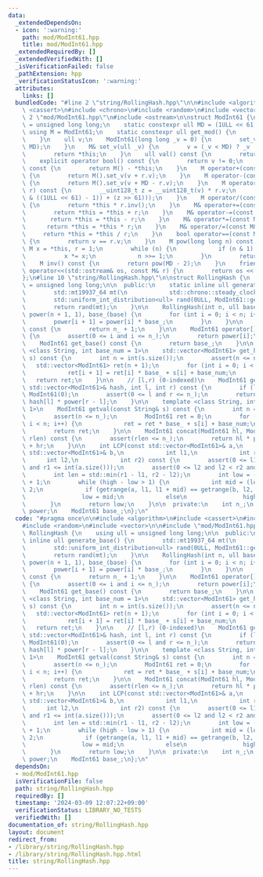 ```yaml
---
data:
  _extendedDependsOn:
  - icon: ':warning:'
    path: mod/ModInt61.hpp
    title: mod/ModInt61.hpp
  _extendedRequiredBy: []
  _extendedVerifiedWith: []
  _isVerificationFailed: false
  _pathExtension: hpp
  _verificationStatusIcon: ':warning:'
  attributes:
    links: []
  bundledCode: "#line 2 \"string/RollingHash.hpp\"\n\n#include <algorithm>\n#include\
    \ <cassert>\n#include <chrono>\n#include <random>\n#include <vector>\n\n#line\
    \ 2 \"mod/ModInt61.hpp\"\n#include <ostream>\n\nstruct ModInt61 {\n    using ull\
    \ = unsigned long long;\n    static constexpr ull MD = (1ULL << 61) - 1;\n   \
    \ using M = ModInt61;\n    static constexpr ull get_mod() {\n        return MD;\n\
    \    }\n    ull v;\n    ModInt61(long long _v = 0) {\n        set_v(_v % MD +\
    \ MD);\n    }\n    M& set_v(ull _v) {\n        v = (_v < MD) ? _v : _v - MD;\n\
    \        return *this;\n    }\n    ull val() const {\n        return v;\n    }\n\
    \    explicit operator bool() const {\n        return v != 0;\n    }\n    M operator-()\
    \ const {\n        return M() - *this;\n    }\n    M operator+(const M& r) const\
    \ {\n        return M().set_v(v + r.v);\n    }\n    M operator-(const M& r) const\
    \ {\n        return M().set_v(v + MD - r.v);\n    }\n    M operator*(const M&\
    \ r) const {\n        __uint128_t z = __uint128_t(v) * r.v;\n        return M().set_v(ull((z\
    \ & ((1ULL << 61) - 1)) + (z >> 61)));\n    }\n    M operator/(const M& r) const\
    \ {\n        return *this * r.inv();\n    }\n    M& operator+=(const M& r) {\n\
    \        return *this = *this + r;\n    }\n    M& operator-=(const M& r) {\n \
    \       return *this = *this - r;\n    }\n    M& operator*=(const M& r) {\n  \
    \      return *this = *this * r;\n    }\n    M& operator/=(const M& r) {\n   \
    \     return *this = *this / r;\n    }\n    bool operator==(const M& r) const\
    \ {\n        return v == r.v;\n    }\n    M pow(long long n) const {\n       \
    \ M x = *this, r = 1;\n        while (n) {\n            if (n & 1) r *= x;\n \
    \           x *= x;\n            n >>= 1;\n        }\n        return r;\n    }\n\
    \    M inv() const {\n        return pow(MD - 2);\n    }\n    friend std::ostream&\
    \ operator<<(std::ostream& os, const M& r) {\n        return os << r.v;\n    }\n\
    };\n#line 10 \"string/RollingHash.hpp\"\n\nstruct RollingHash {\n    using ull\
    \ = unsigned long long;\n\n  public:\n    static inline ull generate_base() {\n\
    \        std::mt19937_64 mt(\n            std::chrono::steady_clock::now().time_since_epoch().count());\n\
    \        std::uniform_int_distribution<ull> rand(0ULL, ModInt61::get_mod() - 1);\n\
    \        return rand(mt);\n    }\n\n    RollingHash(int n, ull base) : n_(n),\
    \ power(n + 1, 1), base_(base) {\n        for (int i = 0; i < n; i++) {\n    \
    \        power[i + 1] = power[i] * base_;\n        }\n    }\n\n    int size()\
    \ const {\n        return n_ + 1;\n    }\n\n    ModInt61 operator[](int i) const\
    \ {\n        assert(0 <= i and i <= n_);\n        return power[i];\n    }\n\n\
    \    ModInt61 get_base() const {\n        return base_;\n    }\n\n    template\
    \ <class String, int base_num = 1>\n    std::vector<ModInt61> get_hash(const String&\
    \ s) const {\n        int n = int(s.size());\n        assert(n <= n_);\n     \
    \   std::vector<ModInt61> ret(n + 1);\n        for (int i = 0; i < n; i++) {\n\
    \            ret[i + 1] = ret[i] * base_ + s[i] + base_num;\n        }\n     \
    \   return ret;\n    }\n\n    // [l,r) (0-indexed)\n    ModInt61 getrange(const\
    \ std::vector<ModInt61>& hash, int l, int r) const {\n        if (l >= r) return\
    \ ModInt61(0);\n        assert(0 <= l and r <= n_);\n        return hash[r] -\
    \ hash[l] * power[r - l];\n    }\n\n    template <class String, int base_num =\
    \ 1>\n    ModInt61 getval(const String& s) const {\n        int n = int(s.size());\n\
    \        assert(n <= n_);\n        ModInt61 ret = 0;\n        for (int i = 0;\
    \ i < n; i++) {\n            ret = ret * base_ + s[i] + base_num;\n        }\n\
    \        return ret;\n    }\n\n    ModInt61 concat(ModInt61 hl, ModInt61 hr, int\
    \ rlen) const {\n        assert(rlen <= n_);\n        return hl * power[rlen]\
    \ + hr;\n    }\n\n    int LCP(const std::vector<ModInt61>& a,\n            const\
    \ std::vector<ModInt61>& b,\n            int l1,\n            int r1,\n      \
    \      int l2,\n            int r2) const {\n        assert(0 <= l1 and l1 < r1\
    \ and r1 <= int(a.size()));\n        assert(0 <= l2 and l2 < r2 and r2 <= int(b.size()));\n\
    \        int len = std::min(r1 - l1, r2 - l2);\n        int low = -1, high = len\
    \ + 1;\n        while (high - low > 1) {\n            int mid = (low + high) /\
    \ 2;\n            if (getrange(a, l1, l1 + mid) == getrange(b, l2, l2 + mid))\n\
    \                low = mid;\n            else\n                high = mid;\n \
    \       }\n        return low;\n    }\n\n  private:\n    int n_;\n    std::vector<ModInt61>\
    \ power;\n    ModInt61 base_;\n};\n"
  code: "#pragma once\n\n#include <algorithm>\n#include <cassert>\n#include <chrono>\n\
    #include <random>\n#include <vector>\n\n#include \"mod/ModInt61.hpp\"\n\nstruct\
    \ RollingHash {\n    using ull = unsigned long long;\n\n  public:\n    static\
    \ inline ull generate_base() {\n        std::mt19937_64 mt(\n            std::chrono::steady_clock::now().time_since_epoch().count());\n\
    \        std::uniform_int_distribution<ull> rand(0ULL, ModInt61::get_mod() - 1);\n\
    \        return rand(mt);\n    }\n\n    RollingHash(int n, ull base) : n_(n),\
    \ power(n + 1, 1), base_(base) {\n        for (int i = 0; i < n; i++) {\n    \
    \        power[i + 1] = power[i] * base_;\n        }\n    }\n\n    int size()\
    \ const {\n        return n_ + 1;\n    }\n\n    ModInt61 operator[](int i) const\
    \ {\n        assert(0 <= i and i <= n_);\n        return power[i];\n    }\n\n\
    \    ModInt61 get_base() const {\n        return base_;\n    }\n\n    template\
    \ <class String, int base_num = 1>\n    std::vector<ModInt61> get_hash(const String&\
    \ s) const {\n        int n = int(s.size());\n        assert(n <= n_);\n     \
    \   std::vector<ModInt61> ret(n + 1);\n        for (int i = 0; i < n; i++) {\n\
    \            ret[i + 1] = ret[i] * base_ + s[i] + base_num;\n        }\n     \
    \   return ret;\n    }\n\n    // [l,r) (0-indexed)\n    ModInt61 getrange(const\
    \ std::vector<ModInt61>& hash, int l, int r) const {\n        if (l >= r) return\
    \ ModInt61(0);\n        assert(0 <= l and r <= n_);\n        return hash[r] -\
    \ hash[l] * power[r - l];\n    }\n\n    template <class String, int base_num =\
    \ 1>\n    ModInt61 getval(const String& s) const {\n        int n = int(s.size());\n\
    \        assert(n <= n_);\n        ModInt61 ret = 0;\n        for (int i = 0;\
    \ i < n; i++) {\n            ret = ret * base_ + s[i] + base_num;\n        }\n\
    \        return ret;\n    }\n\n    ModInt61 concat(ModInt61 hl, ModInt61 hr, int\
    \ rlen) const {\n        assert(rlen <= n_);\n        return hl * power[rlen]\
    \ + hr;\n    }\n\n    int LCP(const std::vector<ModInt61>& a,\n            const\
    \ std::vector<ModInt61>& b,\n            int l1,\n            int r1,\n      \
    \      int l2,\n            int r2) const {\n        assert(0 <= l1 and l1 < r1\
    \ and r1 <= int(a.size()));\n        assert(0 <= l2 and l2 < r2 and r2 <= int(b.size()));\n\
    \        int len = std::min(r1 - l1, r2 - l2);\n        int low = -1, high = len\
    \ + 1;\n        while (high - low > 1) {\n            int mid = (low + high) /\
    \ 2;\n            if (getrange(a, l1, l1 + mid) == getrange(b, l2, l2 + mid))\n\
    \                low = mid;\n            else\n                high = mid;\n \
    \       }\n        return low;\n    }\n\n  private:\n    int n_;\n    std::vector<ModInt61>\
    \ power;\n    ModInt61 base_;\n};\n"
  dependsOn:
  - mod/ModInt61.hpp
  isVerificationFile: false
  path: string/RollingHash.hpp
  requiredBy: []
  timestamp: '2024-03-09 12:07:22+09:00'
  verificationStatus: LIBRARY_NO_TESTS
  verifiedWith: []
documentation_of: string/RollingHash.hpp
layout: document
redirect_from:
- /library/string/RollingHash.hpp
- /library/string/RollingHash.hpp.html
title: string/RollingHash.hpp
---
```

